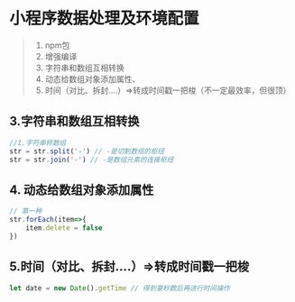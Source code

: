 # 小程序数据处理及环境配置

> 1. npm包
> 2. 增强编译
> 3. 字符串和数组互相转换
> 4. 动态给数组对象添加属性、
> 5. 时间（对比、拆封....）=>转成时间戳一把梭（不一定最效率，但很顶）

## 3.字符串和数组互相转换

```js
//1.字符串转数组
str = str.split('-') // -是切割数组的枢纽
str = str.join('-') // -是数组元素的连接枢纽
```

## 4. 动态给数组对象添加属性

```js
// 第一种
str.forEach(item=>{
	item.delete = false
})
```

## 5.时间（对比、拆封....）=>转成时间戳一把梭

```js
let date = new Date().getTime // 得到豪秒数后再进行时间操作
```

